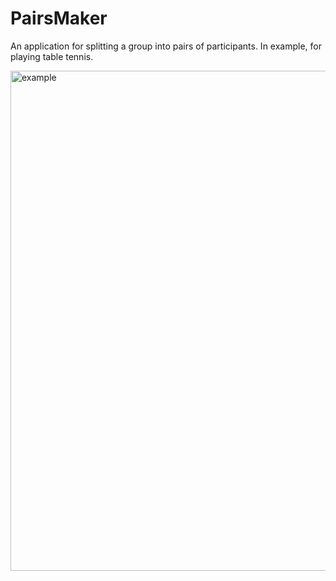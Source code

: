 # PairsMaker

An application for splitting a group into pairs of participants. In example, for playing table tennis.

<img src="PairsMaker/Media/Example.gif" alt="example" width="800"/>
